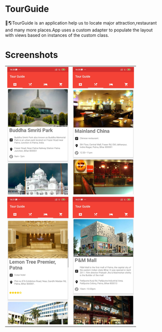 # TourGuide
📍🌎TourGuide is an application help us to locate major attraction,restaurant and many more places.App uses a custom adapter to populate the layout with views based on instances of the custom class.
# Screenshots
<table>
<tr>
<td><img src="Screenshot/attraction.jpeg" style="width: 200px;"/></td>
<td><img src="Screenshot/foods.jpeg" style="width: 200px;"/></td>
</tr>
<tr>
<td><img src="Screenshot/hotels.jpeg" style="width: 200px;"/></td>
<td><img src="Screenshot/shopping.jpeg" style="width: 200px;"/></td>
</tr>
</table>
